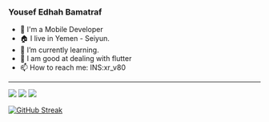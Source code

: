 ### Yousef Edhah Bamatraf 

- 👋 I'm a Mobile Developer 
- 🏠 I live in Yemen - Seiyun.
- 🌱 I’m currently learning.
- 💬 I am good at dealing with flutter
- 📫 How to reach me: INS:xr_v80

<hr/>
<img src="https://github-readme-stats.vercel.app/api?username=Yousif80&count_private=true&show_icons=true&hide_title=true" />
<img src="https://github-profile-trophy.vercel.app/?username=Yousif80&theme=flat&no-frame=true&margin-w=30" />
<img src="https://github-readme-stats.vercel.app/api/top-langs/?username=Yousif80&hide_title=true&layout=compact" />

[![GitHub Streak](https://github-readme-streak-stats.herokuapp.com?user=Yousif80&theme=gruvbox_duo&hide_border=true)](https://github.com/Yousif80)
